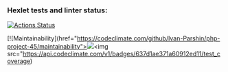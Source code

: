 ### Hexlet tests and linter status:
[![Actions Status](https://github.com/Ivan-Parshin/php-project-45/actions/workflows/hexlet-check.yml/badge.svg)](https://github.com/Ivan-Parshin/php-project-45/actions)

[![Maintainability](href="https://codeclimate.com/github/Ivan-Parshin/php-project-45/maintainability"><img src="https://api.codeclimate.com/v1/badges/637d1ae371a60912ed11/maintainability)](https://codeclimate.com/github/Ivan-Parshin/php-project-45/test_coverage"><img src="https://api.codeclimate.com/v1/badges/637d1ae371a60912ed11/test_coverage)
